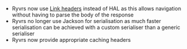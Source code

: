 * Ryvrs now use [Link headers](https://tools.ietf.org/html/rfc5988#page-6) instead of HAL as this allows navigation without having to parse the body of the response
* Ryvrs no longer use Jackson for serialisation as much faster serialisation can be achieved with a custom serialiser than a generic serialiser
* Ryvrs now provide appropriate caching headers